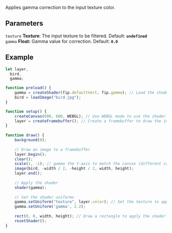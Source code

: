 Applies gamma correction to the input texture color.

## Parameters
`texture` **Texture**: The input texture to be filtered. Default: **`undefined`**
<br>
`gamma` **Float:**  Gamma value for correction. Default: **`0.0`**


## Example
```javascript
let layer,
  bird,
  gamma;

function preload() {
    gamma = createShader(fip.defaultVert, fip.gamma); // Load the shader
    bird = loadImage("bird.jpg");
}

function setup() {
    createCanvas(600, 600, WEBGL); // Use WEBGL mode to use the shader
    layer = createFramebuffer(); // Create a framebuffer to draw the image onto (faster p5.js version of createGraphics())
}
  
function draw() {
    background(0);
    
    // Draw an image to a framebuffer 
    layer.begin();
    clear();
    scale(1, -1); // gamma the Y-axis to match the canvas (different coordinate system in framebuffer)
    image(bird, -width / 2, -height / 2, width, height);
    layer.end();
    
    // Apply the shader
    shader(gamma);
    
    // Set the shader uniforms
    gamma.setUniform("texture", layer.color); // Set the texture to apply the shader to
    gamma.setUniform('gamma', 2.2);
    
    rect(0, 0, width, height); // Draw a rectangle to apply the shader to
    resetShader(); 
}
```
